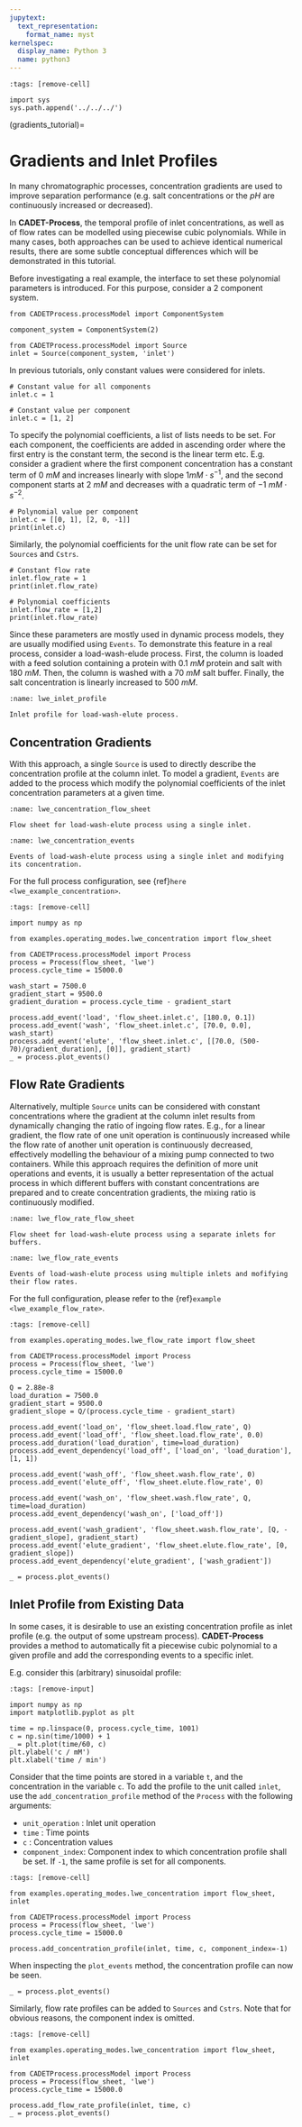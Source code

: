 ```yaml
---
jupytext:
  text_representation:
    format_name: myst
kernelspec:
  display_name: Python 3
  name: python3
---
```


```{code-cell} ipython3
:tags: [remove-cell]

import sys
sys.path.append('../../../')
```

(gradients_tutorial)=
# Gradients and Inlet Profiles
In many chromatographic processes, concentration gradients are used to improve separation performance (e.g. salt concentrations or the $pH$ are continuously increased or decreased).

In **CADET-Process**, the temporal profile of inlet concentrations, as well as of flow rates can be modelled using piecewise cubic polynomials.
While in many cases, both approaches can be used to achieve identical numerical results, there are some subtle conceptual differences which will be demonstrated in this tutorial.

Before investigating a real example, the interface to set these polynomial parameters is introduced.
For this purpose, consider a 2 component system.

```{code-cell} ipython3
from CADETProcess.processModel import ComponentSystem

component_system = ComponentSystem(2)

from CADETProcess.processModel import Source
inlet = Source(component_system, 'inlet')
```

In previous tutorials, only constant values were considered for inlets.

```{code-cell} ipython3
# Constant value for all components
inlet.c = 1

# Constant value per component
inlet.c = [1, 2]
```

To specify the polynomial coefficients, a list of lists needs to be set.
For each component, the coefficients are added in ascending order where the first entry is the constant term, the second is the linear term etc.
E.g. consider a gradient where the first component concentration has a constant term of $0~mM$ and increases linearly with slope $1 mM \cdot s^{-1}$, and the second component starts at $2~mM$ and decreases with a quadratic term of $-1~mM \cdot s^{-2}$.

```{code-cell} ipython3
# Polynomial value per component
inlet.c = [[0, 1], [2, 0, -1]]
print(inlet.c)
```

Similarly, the polynomial coefficients for the unit flow rate can be set for `Sources` and `Cstrs`.

```{code-cell} ipython3
# Constant flow rate
inlet.flow_rate = 1
print(inlet.flow_rate)
```

```{code-cell} ipython3
# Polynomial coefficients
inlet.flow_rate = [1,2]
print(inlet.flow_rate)
```

Since these parameters are mostly used in dynamic process models, they are usually modified using `Events`.
To demonstrate this feature in a real process, consider a load-wash-elude process.
First, the column is loaded with a feed solution containing a protein with $0.1~mM$ protein and salt with $180~mM$.
Then, the column is washed with a $70~mM$ salt buffer.
Finally, the salt concentration is linearly increased to $500~mM$.

```{figure} ../examples/operating_modes/figures/lwe_inlet_profile.png
:name: lwe_inlet_profile

Inlet profile for load-wash-elute process.
```

## Concentration Gradients
With this approach, a single `Source` is used to directly describe the concentration profile at the column inlet.
To model a gradient, `Events` are added to the process which modify the polynomial coefficients of the inlet concentration parameters at a given time.

```{figure} ../examples/operating_modes/figures/lwe_concentration_flow_sheet.svg
:name: lwe_concentration_flow_sheet

Flow sheet for load-wash-elute process using a single inlet.
```

```{figure} ../examples/operating_modes/figures/lwe_concentration_events.svg
:name: lwe_concentration_events

Events of load-wash-elute process using a single inlet and modifying its concentration.
```

For the full process configuration, see {ref}`here <lwe_example_concentration>`.

```{code-cell} ipython3
:tags: [remove-cell]

import numpy as np

from examples.operating_modes.lwe_concentration import flow_sheet

from CADETProcess.processModel import Process
process = Process(flow_sheet, 'lwe')
process.cycle_time = 15000.0
```

```{code-cell} ipython3
wash_start = 7500.0
gradient_start = 9500.0
gradient_duration = process.cycle_time - gradient_start

process.add_event('load', 'flow_sheet.inlet.c', [180.0, 0.1])
process.add_event('wash', 'flow_sheet.inlet.c', [70.0, 0.0], wash_start)
process.add_event('elute', 'flow_sheet.inlet.c', [[70.0, (500-70)/gradient_duration], [0]], gradient_start)
_ = process.plot_events()
```

## Flow Rate Gradients

Alternatively, multiple `Source` units can be considered with constant concentrations where the gradient at the column inlet results from dynamically changing the ratio of ingoing flow rates.
E.g., for a linear gradient, the flow rate of one unit operation is continuously increased while the flow rate of another unit operation is continuously decreased, effectively modelling the behaviour of a mixing pump connected to two containers.
While this approach requires the definition of more unit operations and events, it is usually a better representation of the actual process in which different buffers with constant concentrations are prepared and to create concentration gradients, the mixing ratio is continuously modified.

```{figure} ../examples/operating_modes/figures/lwe_flow_rate_flow_sheet.svg
:name: lwe_flow_rate_flow_sheet

Flow sheet for load-wash-elute process using a separate inlets for buffers.
```

```{figure} ../examples/operating_modes/figures/lwe_flow_rate_events.svg
:name: lwe_flow_rate_events

Events of load-wash-elute process using multiple inlets and mofifying their flow rates.
```

For the full configuration, please refer to the {ref}`example <lwe_example_flow_rate>`.

```{code-cell} ipython3
:tags: [remove-cell]

from examples.operating_modes.lwe_flow_rate import flow_sheet

from CADETProcess.processModel import Process
process = Process(flow_sheet, 'lwe')
process.cycle_time = 15000.0
```

```{code-cell} ipython3
Q = 2.88e-8
load_duration = 7500.0
gradient_start = 9500.0
gradient_slope = Q/(process.cycle_time - gradient_start)

process.add_event('load_on', 'flow_sheet.load.flow_rate', Q)
process.add_event('load_off', 'flow_sheet.load.flow_rate', 0.0)
process.add_duration('load_duration', time=load_duration)
process.add_event_dependency('load_off', ['load_on', 'load_duration'], [1, 1])

process.add_event('wash_off', 'flow_sheet.wash.flow_rate', 0)
process.add_event('elute_off', 'flow_sheet.elute.flow_rate', 0)

process.add_event('wash_on', 'flow_sheet.wash.flow_rate', Q, time=load_duration)
process.add_event_dependency('wash_on', ['load_off'])

process.add_event('wash_gradient', 'flow_sheet.wash.flow_rate', [Q, -gradient_slope], gradient_start)
process.add_event('elute_gradient', 'flow_sheet.elute.flow_rate', [0, gradient_slope])
process.add_event_dependency('elute_gradient', ['wash_gradient'])

_ = process.plot_events()
```

## Inlet Profile from Existing Data
In some cases, it is desirable to use an existing concentration profile as inlet profile (e.g. the output of some upstream process).
**CADET-Process** provides a method to automatically fit a piecewise cubic polynomial to a given profile and add the corresponding events to a specific inlet.

E.g. consider this (arbitrary) sinusoidal profile:

```{code-cell} ipython3
:tags: [remove-input]

import numpy as np
import matplotlib.pyplot as plt

time = np.linspace(0, process.cycle_time, 1001)
c = np.sin(time/1000) + 1
_ = plt.plot(time/60, c)
plt.ylabel('c / mM')
plt.xlabel('time / min')
```

Consider that the time points are stored in a variable `t`, and the concentration in the variable `c`.
To add the profile to the unit called `inlet`, use the `add_concentration_profile` method of the `Process` with the following arguments:
- `unit_operation` : Inlet unit operation
- `time` : Time points
- `c` : Concentration values
- `component_index`: Component index to which concentration profile shall be set. If `-1`, the same profile is set for all components.

```{code-cell} ipython3
:tags: [remove-cell]

from examples.operating_modes.lwe_concentration import flow_sheet, inlet

from CADETProcess.processModel import Process
process = Process(flow_sheet, 'lwe')
process.cycle_time = 15000.0
```

```{code-cell} ipython3
process.add_concentration_profile(inlet, time, c, component_index=-1)
```

When inspecting the `plot_events` method, the concentration profile can now be seen.

```{code-cell} ipython3
_ = process.plot_events()
```

Similarly, flow rate profiles can be added to `Sources` and `Cstrs`.
Note that for obvious reasons, the component index is omitted.

```{code-cell} ipython3
:tags: [remove-cell]

from examples.operating_modes.lwe_concentration import flow_sheet, inlet

from CADETProcess.processModel import Process
process = Process(flow_sheet, 'lwe')
process.cycle_time = 15000.0
```

```{code-cell} ipython3
process.add_flow_rate_profile(inlet, time, c)
_ = process.plot_events()
```
